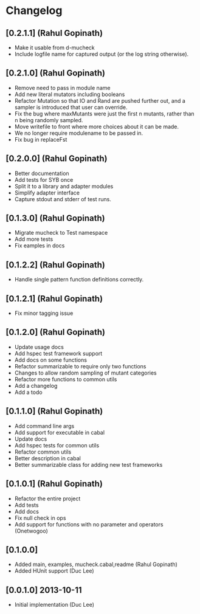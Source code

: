 # Changelog

## [0.2.1.1] (Rahul Gopinath)
  * Make it usable from d-mucheck
  * Include logfile name for captured output (or the log string otherwise).

## [0.2.1.0] (Rahul Gopinath)
  * Remove need to pass in module name
  * Add new literal mutators including booleans
  * Refactor Mutation so that IO and Rand are pushed further out, and a sampler is introduced that user can override.
  * Fix the bug where maxMutants were just the first n mutants, rather than n being randomly sampled.
  * Move writefile to front where more choices about it can be made.
  * We no longer require modulename to be passed in.
  * Fix bug in replaceFst

## [0.2.0.0] (Rahul Gopinath)
  * Better documentation
  * Add tests for SYB once
  * Split it to a library and adapter modules
  * Simplify adapter interface
  * Capture stdout and stderr of test runs.

## [0.1.3.0] (Rahul Gopinath)
  * Migrate mucheck to Test namespace
  * Add more tests
  * Fix eamples in docs

## [0.1.2.2] (Rahul Gopinath)
  * Handle single pattern function definitions correctly.

## [0.1.2.1] (Rahul Gopinath)
  * Fix minor tagging issue

## [0.1.2.0] (Rahul Gopinath)
  * Update usage docs
  * Add hspec test framework support
  * Add docs on some functions
  * Refactor summarizable to require only two functions
  * Changes to allow random sampling of mutant categories
  * Refactor more functions to common utils
  * Add a changelog
  * Add a todo

## [0.1.1.0] (Rahul Gopinath)
  * Add command line args
  * Add support for executable in cabal
  * Update docs
  * Add hspec tests for common utils
  * Refactor common utils
  * Better description in cabal
  * Better summarizable class for adding new test frameworks

## [0.1.0.1] (Rahul Gopinath)
  * Refactor the entire project
  * Add tests
  * Add docs
  * Fix null check in ops
  * Add support for functions with no parameter and operators (Onetwogoo)

## [0.1.0.0]
  * Added main, examples, mucheck.cabal,readme (Rahul Gopinath)
  * Added HUnit support (Duc Lee)

## [0.0.1.0] 2013-10-11
  * Initial implementation (Duc Lee)
